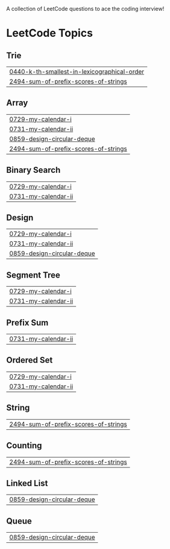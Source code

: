 A collection of LeetCode questions to ace the coding interview! 
<!---LeetCode Topics Start-->
# LeetCode Topics
## Trie
|  |
| ------- |
| [0440-k-th-smallest-in-lexicographical-order](https://github.com/KrishnaG234/LeetCode_Practice/tree/master/0440-k-th-smallest-in-lexicographical-order) |
| [2494-sum-of-prefix-scores-of-strings](https://github.com/KrishnaG234/LeetCode_Practice/tree/master/2494-sum-of-prefix-scores-of-strings) |
## Array
|  |
| ------- |
| [0729-my-calendar-i](https://github.com/KrishnaG234/LeetCode_Practice/tree/master/0729-my-calendar-i) |
| [0731-my-calendar-ii](https://github.com/KrishnaG234/LeetCode_Practice/tree/master/0731-my-calendar-ii) |
| [0859-design-circular-deque](https://github.com/KrishnaG234/LeetCode_Practice/tree/master/0859-design-circular-deque) |
| [2494-sum-of-prefix-scores-of-strings](https://github.com/KrishnaG234/LeetCode_Practice/tree/master/2494-sum-of-prefix-scores-of-strings) |
## Binary Search
|  |
| ------- |
| [0729-my-calendar-i](https://github.com/KrishnaG234/LeetCode_Practice/tree/master/0729-my-calendar-i) |
| [0731-my-calendar-ii](https://github.com/KrishnaG234/LeetCode_Practice/tree/master/0731-my-calendar-ii) |
## Design
|  |
| ------- |
| [0729-my-calendar-i](https://github.com/KrishnaG234/LeetCode_Practice/tree/master/0729-my-calendar-i) |
| [0731-my-calendar-ii](https://github.com/KrishnaG234/LeetCode_Practice/tree/master/0731-my-calendar-ii) |
| [0859-design-circular-deque](https://github.com/KrishnaG234/LeetCode_Practice/tree/master/0859-design-circular-deque) |
## Segment Tree
|  |
| ------- |
| [0729-my-calendar-i](https://github.com/KrishnaG234/LeetCode_Practice/tree/master/0729-my-calendar-i) |
| [0731-my-calendar-ii](https://github.com/KrishnaG234/LeetCode_Practice/tree/master/0731-my-calendar-ii) |
## Prefix Sum
|  |
| ------- |
| [0731-my-calendar-ii](https://github.com/KrishnaG234/LeetCode_Practice/tree/master/0731-my-calendar-ii) |
## Ordered Set
|  |
| ------- |
| [0729-my-calendar-i](https://github.com/KrishnaG234/LeetCode_Practice/tree/master/0729-my-calendar-i) |
| [0731-my-calendar-ii](https://github.com/KrishnaG234/LeetCode_Practice/tree/master/0731-my-calendar-ii) |
## String
|  |
| ------- |
| [2494-sum-of-prefix-scores-of-strings](https://github.com/KrishnaG234/LeetCode_Practice/tree/master/2494-sum-of-prefix-scores-of-strings) |
## Counting
|  |
| ------- |
| [2494-sum-of-prefix-scores-of-strings](https://github.com/KrishnaG234/LeetCode_Practice/tree/master/2494-sum-of-prefix-scores-of-strings) |
## Linked List
|  |
| ------- |
| [0859-design-circular-deque](https://github.com/KrishnaG234/LeetCode_Practice/tree/master/0859-design-circular-deque) |
## Queue
|  |
| ------- |
| [0859-design-circular-deque](https://github.com/KrishnaG234/LeetCode_Practice/tree/master/0859-design-circular-deque) |
<!---LeetCode Topics End-->

